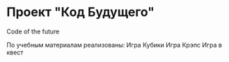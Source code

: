 # Проект "Код Будущего"
Code of the future

По учебным материалам реализованы:
Игра Кубики
Игра Крэпс
Игра в квест
